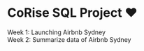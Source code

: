 # CoRise SQL Project ♥️

 Week 1: Launching Airbnb Sydney \
 Week 2: Summarize data of Airbnb Sydney
